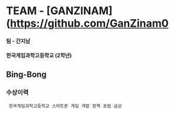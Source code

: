 
# TEAM - [GANZINAM](https://github.com/GanZinam0
#### 팀 - 간지남
#### 한국게임과학고등학교 (2학년)




## Bing-Bong
### 수상이력
```
 한국게임과학고등학교 스마트폰 게임 개발 정책 포럼 금상
```
